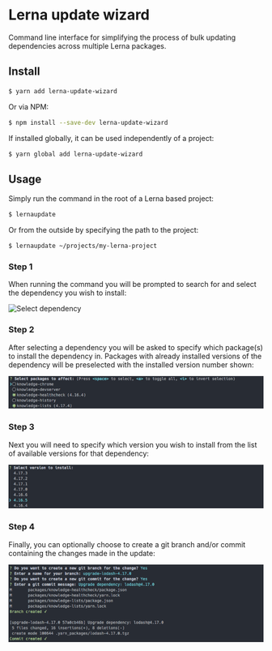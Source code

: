 # Lerna update wizard

Command line interface for simplifying the process of bulk updating dependencies across multiple Lerna packages.

## Install

```bash
$ yarn add lerna-update-wizard
```

Or via NPM:

```bash
$ npm install --save-dev lerna-update-wizard
```

If installed globally, it can be used independently of a project:

```bash
$ yarn global add lerna-update-wizard
```

## Usage

Simply run the command in the root of a Lerna based project:

```bash
$ lernaupdate
```

Or from the outside by specifying the path to the project:

```bash
$ lernaupdate ~/projects/my-lerna-project
```

### Step 1

When running the command you will be prompted to search for and select the dependency you wish to install:

![Select dependency](https://raw.githubusercontent.com/Anifacted/lerna-update-wizard/master/public/update.gif?raw=true "Select dependency")

### Step 2

After selecting a dependency you will be asked to specify which package(s) to install the dependency in. Packages with already installed versions of the dependency will be preselected with the installed version number shown:

![Select packages](https://raw.githubusercontent.com/Anifacted/lerna-update-wizard/master/public/step2.png?raw=true "Select packages")

### Step 3

Next you will need to specify which version you wish to install from the list of available versions for that dependency:

![Select version](https://raw.githubusercontent.com/Anifacted/lerna-update-wizard/master/public/step3.png?raw=true "Select version")

### Step 4

Finally, you can optionally choose to create a git branch and/or commit containing the changes made in the update:

![Git branc/commit](https://raw.githubusercontent.com/Anifacted/lerna-update-wizard/master/public/step4.png?raw=true "Git branch/commit")
